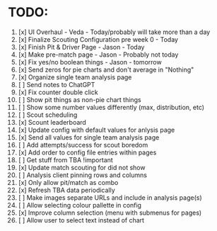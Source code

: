 # TODO:
1. [x] UI Overhaul - Veda - Today/probably will take more than a day
2. [x] Finalize Scouting Configuration pre week 0 - Today
3. [x] Finish Pit & Driver Page - Jason - Today
4. [x] Make pre-match page - Jason - Probably not today
5. [x] Fix yes/no boolean things - Jason - tomorrow
6. [x] Send zeros for pie charts and don't average in "Nothing"
7. [x] Organize single team analysis page
8. [ ] Send notes to ChatGPT
9. [x] Fix counter double click
10. [ ] Show pit things as non-pie chart things
11. [ ] Show some number values differently (max, distribution, etc)
12. [ ] Scout scheduling
13. [x] Scount leaderboard
14. [x] Update config with default values for anlysis page
15. [x] Send all values for single team analysis page
16. [ ] Add attempts/success for scout boredom
17. [x] Add order to config file entries within pages
18. [ ] Get stuff from TBA !important
19. [x] Update match scouting for did not show
20. [ ] Analysis client pinning rows and columns
21. [x] Only allow pit/match as combo
22. [x] Refresh TBA data periodically
23. [ ] Make images separate URLs and include in analysis page(s)
24. [ ] Allow selecting colour pallette in config
25. [x] Improve column selection (menu with submenus for pages)
26. [ ] Allow user to select text instead of chart
